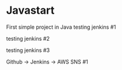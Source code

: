 # Javastart
First simple project in Java
testing jenkins #1


testing jenkins #2

testing jenkins #3

Github -> Jenkins -> AWS SNS #1
